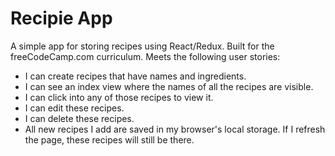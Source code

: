 # Recipie App
A simple app for storing recipes using React/Redux.
Built for the freeCodeCamp.com curriculum. Meets the following user stories:

 - I can create recipes that have names and ingredients.
 - I can see an index view where the names of all the recipes are visible.
 - I can click into any of those recipes to view it.
 - I can edit these recipes.
 - I can delete these recipes.
 - All new recipes I add are saved in my browser's local storage. If I refresh the page, these recipes will still be there.
